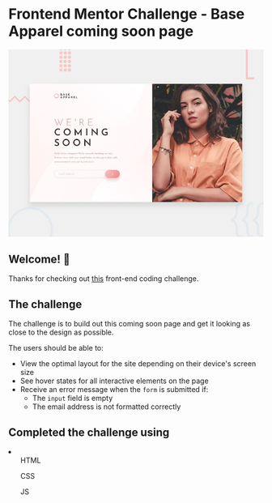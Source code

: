 # Frontend Mentor Challenge - Base Apparel coming soon page

![Design preview for the Base Apparel coming soon page coding challenge](./design/desktop-preview.jpg)

## Welcome! 👋

Thanks for checking out [this](https://www.frontendmentor.io/challenges/base-apparel-coming-soon-page-5d46b47f8db8a7063f9331a0) front-end coding challenge.

## The challenge

The challenge is to build out this coming soon page and get it looking as close to the design as possible.

The users should be able to:

- View the optimal layout for the site depending on their device's screen size
- See hover states for all interactive elements on the page
- Receive an error message when the `form` is submitted if:
  - The `input` field is empty
  - The email address is not formatted correctly

## Completed the challenge using
<li>
<ul>HTML</ul>
<ul>CSS</ul>
<ul>JS</ul>
</li>
